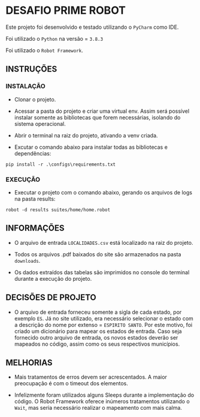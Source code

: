 
# DESAFIO PRIME ROBOT

Este projeto foi desenvolvido e testado utilizando o `PyCharm` como IDE.

Foi utilizado o `Python` na versão = `3.8.3`

Foi utilizado o `Robot Framework`.

## INSTRUÇÕES

### INSTALAÇÃO

* Clonar o projeto.


* Acessar a pasta do projeto e criar uma virtual env. Assim será possível instalar somente as bibliotecas
que forem necessárias, isolando do sistema operacional.


* Abrir o terminal na raiz do projeto, ativando a venv criada.


* Excutar o comando abaixo para instalar todas as bibliotecas e dependências:

```{python}
pip install -r .\configs\requirements.txt
```

### EXECUÇÃO

* Executar o projeto com o comando abaixo, gerando os arquivos de logs na pasta results:

```{python}
robot -d results suites/home/home.robot
```

## INFORMAÇÕES

* O arquivo de entrada `LOCALIDADES.csv` está localizado na raiz do projeto.


* Todos os arquivos .pdf baixados do site são armazenados na pasta `downloads`.


* Os dados extraídos das tabelas são imprimidos no console do terminal durante a execução do projeto.

## DECISÕES DE PROJETO

* O arquivo de entrada forneceu somente a sigla de cada estado, por exemplo `ES`.
Já no site utilizado, era necessário selecionar o estado com a descrição do nome por extenso = `ESPIRITO SANTO`.
Por este motivo, foi criado um dicionário para mapear os estados de entrada. Caso seja fornecido outro arquivo de entrada,
os novos estados deverão ser mapeados no código, assim como os seus respectivos municípios.

## MELHORIAS

* Mais tratamentos de erros devem ser acrescentados. A maior preocupação é com o timeout dos elementos.

* Infelizmente foram utilizados alguns Sleeps durante a implementação do código. O Robot Framework
oferece inúmeros tratamentos utilizando o `Wait`, mas seria necessário realizar o mapeamento com mais
calma.














